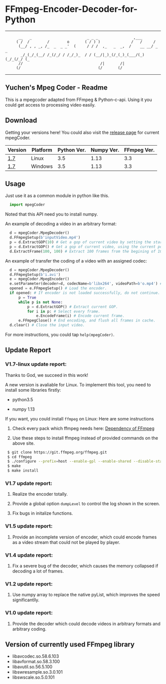 
# FFmpeg-Encoder-Decoder-for-Python

*****
```
      __   _                         _ _ _                ,___            
     ( /  /        /        o       ( / ) )              /   /     /      
      (__/ , , _, /_  _  _ _'  (     / / /  ,_   _  _,  /    __ __/ _  _  
       _/_(_/_(__/ /_(/_/ / /_/_)_  / / (__/|_)_(/_(_)_(___/(_)(_/_(/_/ (_
      //                                   /|       /|                    
     (/                                   (/       (/                     
```
*****

## Yuchen's Mpeg Coder - Readme

This is a mpegcoder adapted from FFmpeg & Python-c-api. Using it you could get access to processing video easily. 

## Download

Getting your versions here! You could also visit the [release page](https://github.com/cainmagi/FFmpeg-Encoder-Decoder-for-Python/releases "Release Page") for current mpegCoder.

| Version  | Platform | Python Ver. | Numpy Ver. | FFmpeg Ver. |
| ---------- | ----------- | ----------- | ----------- | ----------- |
| [1.7](https://github.com/cainmagi/FFmpeg-Encoder-Decoder-for-Python/releases/download/1.7/mpegCoder_1_7_Linux.7z "Linux, 1.7")   | Linux   | 3.5   | 1.13   | 3.3   |
| [1.7](https://github.com/cainmagi/FFmpeg-Encoder-Decoder-for-Python/releases/download/1.7/mpegCoder_1_7_Win.7z "Windows, 1.7")   | Windows   | 3.5   | 1.13   | 3.3   |

## Usage 

Just use it as a common module in python like this.

```python
  import mpegCoder
```

Noted that this API need you to install numpy. 

An example of decoding a video in an arbitrary format:

```python
  d = mpegCoder.MpegDecoder()
  d.FFmpegSetup(b'inputVideo.mp4')
  p = d.ExtractGOP(10) # Get a gop of current video by setting the start position of 10th frame.
  p = d.ExtractGOP() # Get a gop of current video, using the current position after the last ExtractGOP.
  d.ExtractFrame(100, 100) # Extract 100 frames from the begining of 100th frame.
```

An example of transfer the coding of a video with an assigned codec:

```python
  d = mpegCoder.MpegDecoder()
  d.FFmpegSetup(b'i.avi')
  e = mpegCoder.MpegEncoder()
  e.setParameter(decoder=d, codecName=b'libx264', videoPath=b'o.mp4') # inherit most of parameters from the decoder.
  opened = e.FFmpegSetup() # Load the encoder.
  if opened: # If encoder is not loaded successfully, do not continue.
      p = True
      while p is not None:
          p = d.ExtractGOP() # Extract current GOP.
          for i in p: # Select every frame.
              e.EncodeFrame(i) # Encode current frame.
      e.FFmpegClose() # End encoding, and flush all frames in cache.
  d.clear() # Close the input video.
```

For more instructions, you could tap `help(mpegCoder)`. 

## Update Report

### V1.7-linux update report:

Thanks to God, we succeed in this work!

A new version is avaliable for Linux. To implement this tool, you need to install some libraries firstly:

* python3.5

* numpy 1.13

If you want, you could install `ffmpeg` on Linux: Here are some instructions

1. Check every pack which ffmpeg needs here: [Dependency of FFmpeg](https://trac.ffmpeg.org/wiki/CompilationGuide/Ubuntu "Dependency of FFmpeg")

2. Use these steps to install ffmpeg instead of provided commands on the above site.

```Bash
 $ git clone https://git.ffmpeg.org/ffmpeg.git
 $ cd ffmpeg
 $ ./configure --prefix=host --enable-gpl --enable-shared --disable-static --disable-doc
 $ make
 $ make install
```

### V1.7 update report:

1. Realize the encoder totally.

2. Provide a global option `dumpLevel` to control the log shown in the screen.

3. Fix bugs in initalize functions.

### V1.5 update report:

1. Provide an incomplete version of encoder, which could encode frames as a 
 video stream that could not be played by player.
 
### V1.4 update report:

1. Fix a severe bug of the decoder, which causes the memory collapsed if 
 decoding a lot of frames.
 
### V1.2 update report:

1. Use numpy array to replace the native pyList, which improves the speed 
 significantlly.
 
### V1.0 update report:
1. Provide the decoder which could decode videos in arbitrary formats and 
 arbitrary coding.
 
## Version of currently used FFmpeg library
* libavcodec.so.58.6.103
* libavformat.so.58.3.100
* libavutil.so.56.5.100
* libswresample.so.3.0.101
* libswscale.so.5.0.101

